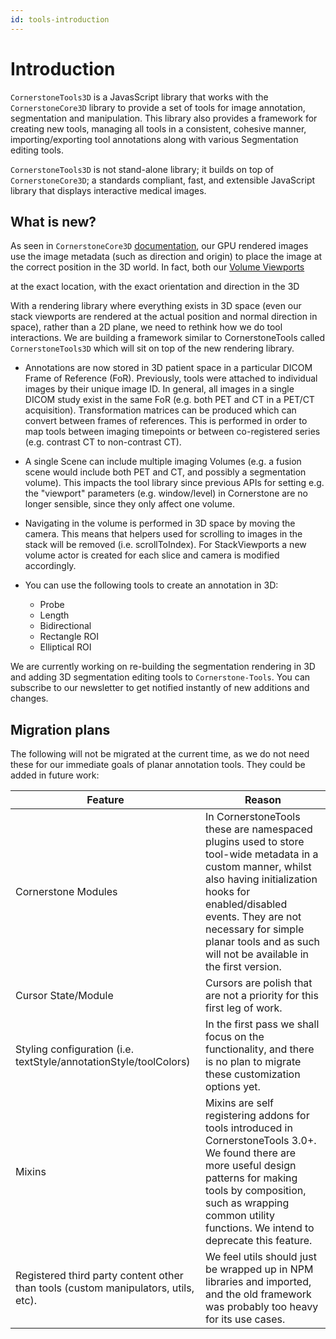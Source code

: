 ```yaml
---
id: tools-introduction
---
```


# Introduction

`CornerstoneTools3D` is a JavasScript library that works with the `CornerstoneCore3D` library to provide a set of tools for image annotation, segmentation and manipulation. This library also provides a framework for creating new tools, managing all tools in a consistent, cohesive manner, importing/exporting tool annotations along with various Segmentation editing tools.

`CornerstoneTools3D` is not stand-alone library; it builds on top of `CornerstoneCore3D`; a standards compliant, fast, and extensible JavaScript library that displays interactive medical images.

## What is new?

As seen in `CornerstoneCore3D` [documentation](./core-introduction.md), our GPU rendered images use the
image metadata (such as direction and origin) to place the image at the correct position in the 3D world.
In fact, both our [Volume Viewports](./concepts/)

 at the exact
location, with the exact orientation and direction in the 3D


With a rendering library where everything exists in 3D space (even our stack viewports are rendered at the actual position and normal direction in space), rather than a 2D plane, we need to rethink how we do tool interactions. We are building a framework similar to CornerstoneTools called `CornerstoneTools3D` which will sit on top of the new rendering library.

- Annotations are now stored in 3D patient space in a particular DICOM Frame of Reference (FoR). Previously, tools were attached to individual images by their unique image ID.
  In general, all images in a single DICOM study exist in the same FoR (e.g. both PET and CT in a PET/CT acquisition). Transformation matrices can be produced which can convert between frames of references. This is performed in order to map tools between imaging timepoints or between co-registered series (e.g. contrast CT to non-contrast CT).

- A single Scene can include multiple imaging Volumes (e.g. a fusion scene would include both PET and CT, and possibly a segmentation volume).
  This impacts the tool library since previous APIs for setting e.g. the "viewport" parameters (e.g. window/level) in Cornerstone are no longer sensible, since they only affect one volume.

- Navigating in the volume is performed in 3D space by moving the camera. This means that helpers used for scrolling to images in the stack will be removed (i.e. scrollToIndex). For StackViewports a new volume actor is created for each slice and camera is modified accordingly.

- You can use the following tools to create an annotation in 3D:
  - Probe
  - Length
  - Bidirectional
  - Rectangle ROI
  - Elliptical ROI

We are currently working on re-building the segmentation rendering in 3D and adding 3D segmentation editing tools to `Cornerstone-Tools`.
You can subscribe to our newsletter to get notified instantly of new additions and changes.

## Migration plans

The following will not be migrated at the current time, as we do not need these for our immediate goals of planar annotation tools. They could be added in future work:

<table>
<thead>
  <tr>
    <th>Feature</th>
    <th>Reason</th>
  </tr>
</thead>
<tbody>
  <tr>
    <td>Cornerstone Modules</td>
    <td>In CornerstoneTools these are namespaced plugins used to store tool-wide metadata in a custom manner, whilst also having initialization hooks for enabled/disabled events. They are not necessary for simple planar tools and as such will not be available in the first version.</td>
  </tr>
  <tr>
    <td>Cursor State/Module</td>
    <td>Cursors are polish that are not a priority for this first leg of work.</td>
  </tr>
  <tr>
    <td>Styling configuration (i.e. textStyle/annotationStyle/toolColors)</td>
    <td>In the first pass we shall focus on the functionality, and there is no plan to migrate these customization options yet.</td>
  </tr>
  <tr>
    <td>Mixins</td>
    <td>Mixins are self registering addons for tools introduced in CornerstoneTools 3.0+. We found there are more useful design patterns for making tools by composition, such as wrapping common utility functions. We intend to deprecate this feature.</td>
  </tr>
  <tr>
    <td>Registered third party content other than tools (custom manipulators, utils, etc).</td>
    <td>We feel utils should just be wrapped up in NPM libraries and imported, and the old framework was probably too heavy for its use cases.</td>
  </tr>
</tbody>
</table>
